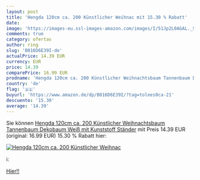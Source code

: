 ```yaml
---
layout: post
title: 'Hengda 120cm ca. 200 Künstlicher Weihnac mit 15.30 % Rabatt'
date: 
image: 'https://images-eu.ssl-images-amazon.com/images/I/51Jp2L0AGAL._SL200_.jpg'
comments: true
category: ofertas
author: ring
slug: 'B016D6E39I-de'
actualPrice: 14.39 EUR
currency: EUR
price: 14.39
comparePrice: 16.99 EUR
prodname: 'Hengda 120cm ca. 200 Künstlicher Weihnachtsbaum Tannenbaum Dekobaum Weiß mit Kunststoff Ständer'
country: 'de'
flag: '🇩🇪'
buyurl: 'https://www.amazon.de/dp/B016D6E39I/?tag=tolees0ca-21'
descuento: '15.30'
average: '14.39'
---
```


Sie können [Hengda 120cm ca. 200 Künstlicher Weihnachtsbaum Tannenbaum Dekobaum Weiß mit Kunststoff Ständer](https://www.amazon.de/dp/B016D6E39I/?tag=tolees0ca-21) mit Preis 14.39 EUR (original: 16.99 EUR) 15.30 % Rabatt hier:

[![Hengda 120cm ca. 200 Künstlicher Weihnac](https://images-eu.ssl-images-amazon.com/images/I/51Jp2L0AGAL._SL200_.jpg)](https://www.amazon.de/dp/B016D6E39I/?tag=tolees0ca-21)

ℹ️:


[Hier!!](https://www.amazon.de/dp/B016D6E39I/?tag=tolees0ca-21)
